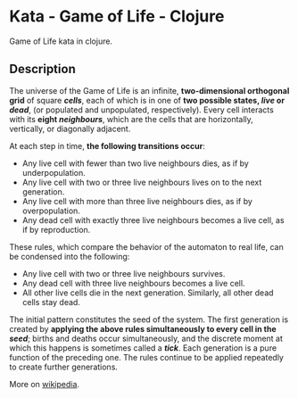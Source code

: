# Kata - Game of Life - Clojure
Game of Life kata in clojure.

## Description

The universe of the Game of Life is an infinite, **two-dimensional orthogonal grid** of square ***cells***, each of which is in one of **two possible states, *live* or *dead***, (or populated and unpopulated, respectively). Every cell interacts with its **eight *neighbours***, which are the cells that are horizontally, vertically, or diagonally adjacent. 

At each step in time, **the following transitions occur**:
- Any live cell with fewer than two live neighbours dies, as if by underpopulation.
- Any live cell with two or three live neighbours lives on to the next generation.
- Any live cell with more than three live neighbours dies, as if by overpopulation.
- Any dead cell with exactly three live neighbours becomes a live cell, as if by reproduction.


These rules, which compare the behavior of the automaton to real life, can be condensed into the following:
- Any live cell with two or three live neighbours survives.
- Any dead cell with three live neighbours becomes a live cell.
- All other live cells die in the next generation. Similarly, all other dead cells stay dead.

The initial pattern constitutes the seed of the system. The first generation is created by **applying the above rules simultaneously to every cell in the *seed***; births and deaths occur simultaneously, and the discrete moment at which this happens is sometimes called a ***tick***. Each generation is a pure function of the preceding one. The rules continue to be applied repeatedly to create further generations.

More on [wikipedia](https://en.wikipedia.org/wiki/Conway%27s_Game_of_Life).
